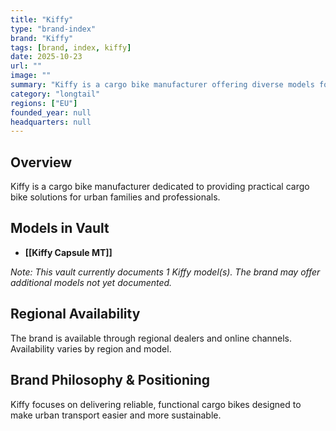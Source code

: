 ```yaml
---
title: "Kiffy"
type: "brand-index"
brand: "Kiffy"
tags: [brand, index, kiffy]
date: 2025-10-23
url: ""
image: ""
summary: "Kiffy is a cargo bike manufacturer offering diverse models for families and professionals."
category: "longtail"
regions: ["EU"]
founded_year: null
headquarters: null
---
```


## Overview

Kiffy is a cargo bike manufacturer dedicated to providing practical cargo bike solutions for urban families and professionals.

## Models in Vault

- **[[Kiffy Capsule MT]]**

_Note: This vault currently documents 1 Kiffy model(s). The brand may offer additional models not yet documented._

## Regional Availability

The brand is available through regional dealers and online channels. Availability varies by region and model.

## Brand Philosophy & Positioning

Kiffy focuses on delivering reliable, functional cargo bikes designed to make urban transport easier and more sustainable.
